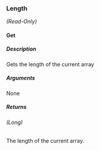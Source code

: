 
### Length

*(Read-Only)*

#### Get

##### Description
Gets the length of the current array
##### Arguments
None
##### Returns
###### (Long) 
The length of the current array.
